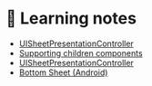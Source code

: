 # 📝 Learning notes

- [UISheetPresentationController](https://medium.com/surf-dev/bottomsheet-in-ios-15-uisheetpresentationcontroller-and-its-capabilities-5e913661c9f)
- [Supporting children components](https://susuthapa19961227.medium.com/beyond-basics-creating-native-components-with-children-support-in-react-native-08d1b8743d6f)
- [UISheetPresentationController](https://sarunw.com/posts/bottom-sheet-in-ios-15-with-uisheetpresentationcontroller/#detent)
- [Bottom Sheet (Android)](https://shopify.engineering/creating-native-components-accept-react-native-subviews)
